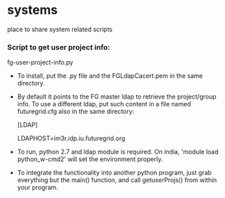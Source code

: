 systems
=======

place to share system related scripts

### Script to get user project info:
fg-user-project-info.py

* To install, put the .py file and the FGLdapCacert.pem in the same directory.
* By default it points to the FG master ldap to retrieve the project/group info. To use a different ldap, put such content in a file named futuregrid.cfg also in the same directory:

    [LDAP]
    
    LDAPHOST=im3r.idp.iu.futuregrid.org

* To run, python 2.7 and ldap module is required. On india, 'module load python_w-cmd2' will set the environment properly.
* To integrate the functionality into another python program, just grab everything but the main() function, and call getuserProjs() from within your program.